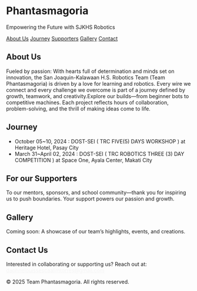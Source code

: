 
<h1>Phantasmagoria</h1>
    <p>Empowering the Future with SJKHS Robotics</p>
  </header>
  <nav>
    <a href="#about">About Us</a>
    <a href="#Journey">Journey</a>
    <a href="#supporters">Supporters</a>
    <a href="#gallery">Gallery</a>
    <a href="#contact">Contact</a>
  </nav>

  <section id="about">
    <h2>About Us</h2>
    <p>Fueled by passion: With hearts full of determination and minds set on innovation, the San Joaquin-Kalawaan H.S. Robotics Team (Team Phantasmagoria) is driven by a love for learning and robotics. Every wire we connect and every challenge we overcome is part of a journey defined by growth, teamwork, and creativity.Explore our builds—from beginner bots to competitive machines. Each project reflects hours of collaboration, problem-solving, and the thrill of making ideas come to life.</p>
  </section>

  <section id="Journey">
    <h2>Journey</h2>
    <ul>
      <li> October 05~10, 2024 : DOST-SEI ( TRC FIVE(5) DAYS WORKSHOP ) at Heritage Hotel, Pasay City
      </li>
      <li> March 31~April 02, 2024 : DOST-SEI ( TRC ROBOTICS THREE (3) DAY COMPETITION ) at Space One, Ayala Center, Makati City
      </li>
    </ul>
  </section>

  <section id="supporters">
    <h2>For our Supporters</h2>
    <p>To our mentors, sponsors, and school community—thank you for inspiring us to push boundaries. Your support powers our passion and growth.</p>
  </section>

  <section id="gallery">
    <h2>Gallery</h2>
    <p>Coming soon: A showcase of our team’s highlights, events, and creations.</p>
  </section>

  <section id="contact">
    <h2>Contact Us</h2>
    <p>Interested in collaborating or supporting us? Reach out at: <a href="mailto: daphnelouissescaalimtorres@gmail.com" style="color: #f4f4f4;">daphnelouissescaalimtorres@gmail.com</a></p>
  </section>

  <footer>
    <p>&copy; 2025 Team Phantasmagoria. All rights reserved.</p>
  </footer>
</body>
</html>
